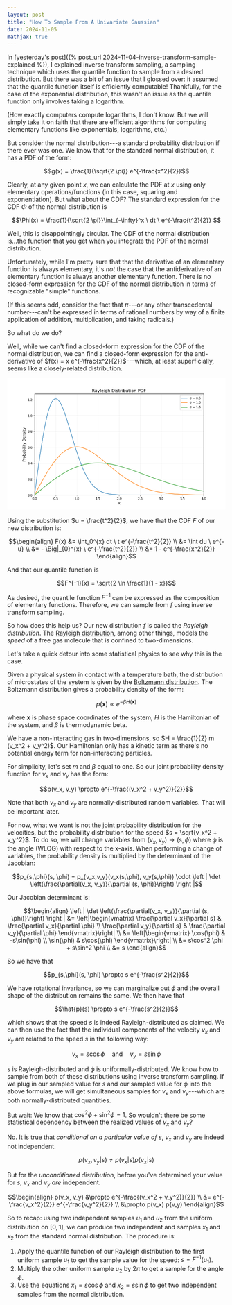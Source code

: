 ```yaml
---
layout: post
title: "How To Sample From A Univariate Gaussian"
date: 2024-11-05
mathjax: true
---
```


In [yesterday's post]({% post_url 2024-11-04-inverse-transform-sample-explained %}), I explained inverse transform sampling, 
a sampling technique which uses the quantile function to sample from a desired distribution. But there was a bit of an issue that I glossed over: it assumed that
the quantile function itself is efficiently computable! Thankfully, for the case of the exponential distribution, this wasn't an issue 
as the quantile function only involves taking a logarithm. 

(How exactly computers compute logarithms, I don't know. But we will simply take it on faith that there are 
efficient algorithms for computing elementary functions like exponentials, logarithms, etc.)

But consider the normal distribution---a standard probability distribution if there ever was one. We know that for the standard normal
distribution, it has a PDF of the form:

$$g(x) = \frac{1}{\sqrt{2 \pi}} e^{-\frac{x^2}{2}}$$

Clearly, at any given point $x$, we can calculate the PDF at $x$ using only elementary operations/functions 
(in this case, squaring and exponentiation). But what about the CDF? The standard expression for the CDF $\Phi$ of the normal
distribution is

$$\Phi(x) = \frac{1}{\sqrt{2 \pi}}\int_{-\infty}^x \ dt \ e^{-\frac{t^2}{2}}  $$

Well, this is disappointingly circular. The CDF of the normal distribution is...the function that you get when you integrate the PDF
of the normal distribution.

Unfortunately, while I'm pretty sure that that the derivative of an elementary function is always elementary, it's *not* the case
that the antiderivative of an elementary function is always another elementary function. There is no closed-form expression for the CDF of the 
normal distribution in terms of recognizable "simple" functions.

(If this seems odd, consider the fact that $\pi$---or any other transcedental number---can't be expressed in terms of rational numbers
by way of a finite application of addition, multiplication, and taking radicals.)

So what do we do?

Well, while we can't find a closed-form expression for the CDF of the normal distribution, we can find a closed-form
expression for the anti-derivative of $f(x) = x e^{-\frac{x^2}{2}}$---which, at least superficially,
seems like a closely-related distribution. 

![Rayleigh distribution](/assets/sampling-univariate-gaussian/rayleigh_distribution.png)

Using the substitution $u = \frac{t^2}{2}$, 
we have that the CDF $F$ of our new distribution is:

$$\begin{align}
F(x) &= \int_0^{x} dt \ t e^{-\frac{t^2}{2}} \\
&= \int du \ e^{-u} \\
&= - \Big|_{0}^{x} \ e^{-\frac{t^2}{2}} \\
&= 1 - e^{-\frac{x^2}{2}}
\end{align}$$

And that our quantile function is

$$F^{-1}(x) = \sqrt{2 \ln \frac{1}{1 - x}}$$

As desired, the quantile function $F^{-1}$ can be expressed as the composition of elementary functions. Therefore, we can sample
from $f$ using inverse transform sampling.

So how does this help us? Our new distribution $f$ is called the *Rayleigh distribution*. The [Rayleigh distribution](https://en.wikipedia.org/wiki/Rayleigh_distribution), among other things,
models the *speed* of a free gas molecule that is confined to two-dimensions.

Let's take a quick detour into some statistical physics to see why this is the case.

Given a physical system in contact with a temperature bath, the distribution of microstates of the system is
given by the [Boltzmann distribution](https://en.wikipedia.org/wiki/Boltzmann_distribution). 
The Boltzmann distribution gives a probability density of the form:

$$p(\mathbf{x}) \propto e^{-\beta H(\mathbf{x})}$$

where $\mathbf{x}$ is phase space coordinates of the system, $H$ is the Hamiltonian of the system, and $\beta$ is thermodynamic beta.

We have a non-interacting gas in two-dimensions, so $H = \frac{1}{2} m (v_x^2 + v_y^2)$.
Our Hamiltonian only has a kinetic term as there's no potential energy term for non-interacting particles.

For simplicity, let's set $m$ and $\beta$ equal to one. So our joint probability density function for $v_x$ and $v_y$ has the form:

$$p(v_x, v_y) \propto e^{-\frac{(v_x^2 + v_y^2)}{2}}$$

Note that both $v_x$ and $v_y$ are normally-distributed random variables. That will be important later.

For now, what we want is not the joint probability distribution for the velocities, but the probability distribution for the speed
$s = \sqrt{v_x^2 + v_y^2}$. To do so, we will change variables from $(v_x, v_y) \rightarrow (s, \phi)$ 
where $\phi$ is the angle (WLOG) with respect to the x-axis. 
When performing a change of variables, the probability density is multiplied by the determinant of the Jacobian:

$$p_{s,\phi}(s, \phi) = p_{v_x,v_y}(v_x(s,\phi), v_y(s,\phi)) \cdot \left | \det \left(\frac{\partial(v_x, v_y)}{\partial (s, \phi)}\right) \right |$$

Our Jacobian determinant is:

$$\begin{align}
\left | \det \left(\frac{\partial(v_x, v_y)}{\partial (s, \phi)}\right) \right | &= \left|\begin{vmatrix} 
\frac{\partial v_x}{\partial s} & \frac{\partial v_x}{\partial \phi} \\
\frac{\partial v_y}{\partial s} & \frac{\partial v_y}{\partial \phi}
\end{vmatrix}\right| \\
&= \left|\begin{vmatrix}
\cos(\phi) & -s\sin(\phi) \\
\sin(\phi) & s\cos(\phi)
\end{vmatrix}\right| \\
&= s\cos^2 \phi + s\sin^2 \phi \\
&= s
\end{align}$$

So we have that

$$p_{s,\phi}(s, \phi) \propto s e^{-\frac{s^2}{2}}$$

We have rotational invariance, so we can marginalize out $\phi$ and the overall shape of the distribution remains the same.
We then have that 

$$\hat{p}(s) \propto s e^{-\frac{s^2}{2}}$$

which shows that the speed $s$ is indeed Rayleigh-distributed as claimed. We
can then use the fact that the individual components of the velocity $v_x$ and $v_y$ are related to the speed $s$ in the following way:

$$v_x = s \cos \phi \quad \text{and} \quad v_y = s \sin \phi$$

$s$ is Rayleigh-distributed and $\phi$ is uniformally-distributed. We know how to sample from both of these distributions using
inverse transform sampling. If we plug in our sampled value for $s$ and our sampled value for $\phi$ into the above formulas, we will get simultaneous samples for $v_x$ and $v_y$---which are both normally-distributed quantities.

But wait: We know that $\cos^2 \phi + \sin^2 \phi = 1$. So wouldn't there be some statistical dependency between 
the realized values of $v_x$ and $v_y$?

No. It is true that *conditional on a particular value of $s$*, $v_x$ and $v_y$ are indeed not independent. 

$$p(v_x, v_y|s) \neq p(v_x|s) p(v_x|s)$$

But for the *unconditioned distribution*, before you've determined your value for $s$, $v_x$ and $v_y$ *are* independent.

$$\begin{align}
p(v_x, v_y) &\propto e^{-\frac{(v_x^2 + v_y^2)}{2}} \\
&= e^{-\frac{v_x^2}{2}} e^{-\frac{v_y^2}{2}} \\
&\propto p(v_x) p(v_y) 
\end{align}$$

So to recap: using two independent samples $u_1$ and $u_2$ from the uniform distribution on $[0,1]$, 
we can produce two independent and samples $x_1$ and $x_2$ from the standard normal distribution. The procedure is:

1. Apply the quantile function of our Rayleigh distribution to the first uniform sample $u_1$ to get the sample value for the speed: 
$s = F^{-1}(u_1)$.
2. Multiply the other uniform sample $u_2$ by $2 \pi$ to get a sample for the angle $\phi$.
3. Use the equations $x_1 = s \cos \phi$ and $x_2 = s \sin \phi$ to get two independent samples from the normal distribution.




